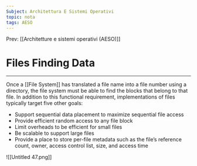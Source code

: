 ```yaml
---
Subject: Architettura E Sistemi Operativi
topic: nota
tags: AESO
---
```


Prev: [[Architetture e sistemi operativi (AESO)]]

# Files Finding Data
---
Once a [[File System]] has translated a file name into a file number using a directory, the file
system must be able to find the blocks that belong to that file. In addition to this functional
requirement, implementations of files typically target five other goals:

- Support sequential data placement to maximize sequential file access
- Provide efficient random access to any file block
- Limit overheads to be efficient for small files
- Be scalable to support large files
- Provide a place to store per-file metadata such as the file’s reference count, owner,
access control list, size, and access time

![[Untitled 47.png]]


